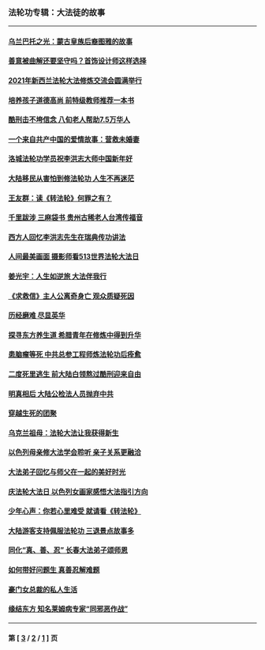 ### 法轮功专辑：大法徒的故事
---
#### [乌兰巴托之光：蒙古皇族后裔图雅的故事](../../pages/nf1147481/n13155759.md?09100430) 
#### [善意被曲解还要坚守吗？首饰设计师这样选择](../../pages/nf1147481/n13077575.md?09100430) 
#### [2021年新西兰法轮大法修炼交流会圆满举行](../../pages/nf1147481/n13033149.md?09100430) 
#### [培养孩子道德高尚 前特级教师推荐一本书](../../pages/nf1147481/n12938640.md?09100430) 
#### [酷刑击不垮信念 八旬老人帮助7.5万华人](../../pages/nf1147481/n12880712.md?09100430) 
#### [一个来自共产中国的爱情故事：营救未婚妻](../../pages/nf1147481/n12778386.md?09100430) 
#### [洛城法轮功学员祝李洪志大师中国新年好](../../pages/nf1147481/n12724685.md?09100430) 
#### [大陆移民从害怕到修法轮功 人生不再迷茫](../../pages/nf1147481/n12414325.md?09100430) 
#### [王友群：读《转法轮》何罪之有？](../../pages/nf1147481/n12408647.md?09100430) 
#### [千里跋涉 三麻袋书 贵州古稀老人台湾传福音](../../pages/nf1147481/n12198750.md?09100430) 
#### [西方人回忆李洪志先生在瑞典传功讲法](../../pages/nf1147481/n12099607.md?09100430) 
#### [人间最美画面 摄影师看513世界法轮大法日](../../pages/nf1147481/n12094118.md?09100430) 
#### [姜光宇：人生如逆旅 大法伴我行](../../pages/nf1147481/n12088664.md?09100430) 
#### [《求救信》主人公离奇身亡 观众质疑死因](../../pages/nf1147481/n11845215.md?09100430) 
#### [历经磨难 尽显英华](../../pages/nf1147481/n11723297.md?09100430) 
#### [探寻东方养生道 希腊青年在修炼中得到升华](../../pages/nf1147481/n11494502.md?09100430) 
#### [患脑瘤等死 中共总参工程师炼法轮功后痊愈](../../pages/nf1147481/n11466682.md?09100430) 
#### [二度死里逃生 前大陆白领熬过酷刑迎来自由](../../pages/nf1147481/n11368594.md?09100430) 
#### [明真相后 大陆公检法人员抛弃中共](../../pages/nf1147481/n11358618.md?09100430) 
#### [穿越生死的团聚](../../pages/nf1147481/n11258922.md?09100430) 
#### [乌克兰祖母：法轮大法让我获得新生](../../pages/nf1147481/n11269457.md?09100430) 
#### [以色列母亲修大法学会聆听 亲子关系更融洽](../../pages/nf1147481/n11268195.md?09100430) 
#### [大法弟子回忆与师父在一起的美好时光](../../pages/nf1147481/n11267759.md?09100430) 
#### [庆法轮大法日 以色列女画家感悟大法指引方向](../../pages/nf1147481/n11267735.md?09100430) 
#### [少年心声：你若心里难受 就请看《转法轮》](../../pages/nf1147481/n11267496.md?09100430) 
#### [大陆游客支持佩服法轮功 三退景点故事多](../../pages/nf1147481/n11267378.md?09100430) 
#### [同化“真、善、忍” 长春大法弟子颂师恩](../../pages/nf1147481/n11266497.md?09100430) 
#### [如何带好问题生 真善忍解难题](../../pages/nf1147481/n11243655.md?09100430) 
#### [豪门女总裁的私人生活](../../pages/nf1147481/n10127794.md?09100430) 
#### [缘结东方 知名莱姆病专家“同邪恶作战”](../../pages/nf1147481/n10682468.md?09100430) 

---
#### 第 [ [3](./3.md?09100430) / [2](./2.md?09100430) / [1](./1.md?09100430) ] 页
